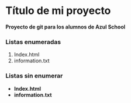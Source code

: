 # Título de mi proyecto
**Proyecto de git para los alumnos de Azul School**

[//]:# (Listas enumeradas)

### Listas enumeradas

1. Index.html
2. information.txt

[//]:# (Listas sin enumeradas)

### Listas sin enumerar

* **Index.html**
* **information.txt**